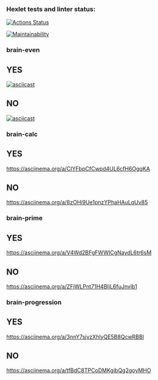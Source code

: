 ### Hexlet tests and linter status:
[![Actions Status](https://github.com/Totoshk0/frontend-project-44/actions/workflows/hexlet-check.yml/badge.svg)](https://github.com/Totoshk0/frontend-project-44/actions)

[![Maintainability](https://api.codeclimate.com/v1/badges/583c249bc0e6e3ea0fd9/maintainability)](https://codeclimate.com/github/Totoshk0/frontend-project-44/maintainability)

### brain-even

## YES
[![asciicast](https://asciinema.org/a/k9s7eeApu6cqPKfJkK3nppLnN.svg)](https://asciinema.org/a/k9s7eeApu6cqPKfJkK3nppLnN)

## NO
[![asciicast](https://asciinema.org/a/1rv0tz4hA2OqrraO9iv9VMxV3.svg)](https://asciinema.org/a/1rv0tz4hA2OqrraO9iv9VMxV3)

### brain-calc
## YES
https://asciinema.org/a/CIYFbpCfCwpd4UL6cfH6OgqKA

## NO
https://asciinema.org/a/8zOHi9Ue1pnzYPhaHAuLqUv85

### brain-prime
## YES
https://asciinema.org/a/V4Wd2BFgFWWICgNaydL6tr6sM

## NO
https://asciinema.org/a/ZFjWLPnt71H4BIjL6fuJnvjb1

### brain-progression
## YES
https://asciinema.org/a/3nnY7sjvzXhlyQE5B8QcwRBBl

## NO
https://asciinema.org/a/tfBdC8TPCoDMKgibQg2goyMHO
